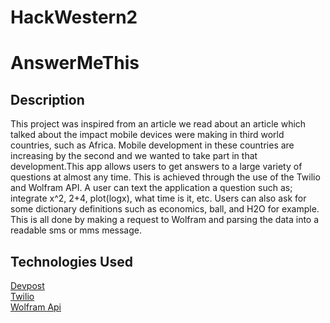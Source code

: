 # HackWestern2
<h1>AnswerMeThis</h1>

<h2>Description</h2>
<p>
This project was inspired from an article we read about an article which talked about the impact mobile devices were making in third world countries, such as Africa. Mobile development in these countries are increasing by the second and we wanted to take part in that development.This app allows users to get answers to a large variety of questions at almost any time. This is achieved through the use of the Twilio and Wolfram API. A user can text the application a question such as; integrate x^2, 2+4, plot(logx), what time is it, etc. Users can also ask for some dictionary definitions such as economics, ball, and H2O for example. This is all done by making a request to Wolfram and parsing the data into a readable sms or mms message.
</p>


<h2>Technologies Used</h2>
<a href="http://devpost.com/software/answermethis">Devpost</a><br/>
<a href="http://twilio.github.io/twilio-node/">Twilio</a><br/>
<a href="https://github.com/clux/wolfram-alpha">Wolfram Api</a><br/>
